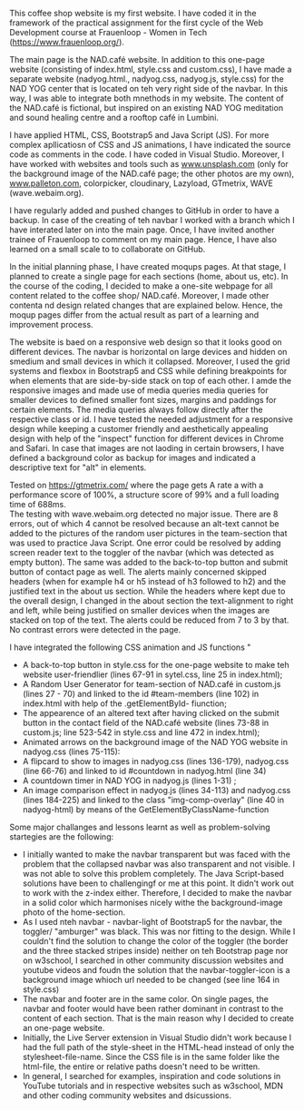 This coffee shop website is my first website. I have coded it in the framework of the practical assignment for the first cycle of the Web Development course at Frauenloop - Women in Tech (https://www.frauenloop.org/).

The main page is the NAD.café website. In addition to this one-page website (consisting of index.html, style.css and custom.css), I have made a separate website (nadyog.html., nadyog.css, nadyog.js, style.css) for the NAD YOG center that is located on teh very right side of the navbar. In this way, I was able to integrate both mnethods in my website. The content of the NAD.café is fictional, but inspired on an existing NAD YOG meditation and sound healing centre and a rooftop café in Lumbini.

I have applied HTML, CSS, Bootstrap5 and Java Script (JS). For more complex apllicatiosn of CSS and JS animations, I have indicated the source code as comments in the code. I have coded in Visual Studio. Moreover, I have worked with websites and tools such as www.unsplash.com (only for the background image of the NAD.café page; the other photos are my own), www.palleton.com, colorpicker, cloudinary, Lazyload, GTmetrix, WAVE (wave.webaim.org).

I have regularly added and pushed changes to GitHub in order to have a backup. In case of the creating of teh navbar I worked with a branch which I have interated later on into the main page. Once, I have invited another trainee of Frauenloop to comment on my main page. Hence, I have also learned on a small scale to to collaborate on GitHub.

In the initial planning phase, I have created moqups pages. At that stage, I planned to create a single page for each sections (home, about us, etc). In the course of the coding, I decided to make a one-site webpage for all content related to the coffee shop/ NAD.café. Moreover, I made other contenta nd design related changes that are explained below. Hence, the moqup pages differ from the actual result as part of a learning and improvement process.

The website is baed on a responsive web design so that it looks good on different devices. The navbar is horizontal on large devices and hidden on smedium and small devices in which it collapsed. Moreover, I used the grid systems and flexbox in Bootstrap5 and CSS while defining breakpoints for when elements that are side-by-side stack on top of each other. I amde the responsive images and made use of media queries media queries for smaller devices to defined smaller font sizes, margins and paddings for certain elements. The media queries always follow directly after the respective class or id. I have tested the needed adjustment for a responsive design while keeping a customer friendly and aesthetically appealing design with help of the "inspect" function for different devices in Chrome and Safari. In case that images are not laoding in certain browsers, I have defined a background color as backup for images and indicated a descriptive text for "alt" in  elements.

Tested on https://gtmetrix.com/ where the page gets A rate a with a performance score of 100%, a structure score of 99% and a full loading time of 688ms.  
The testing with wave.webaim.org detected no major issue. There are 8 errors, out of which 4 cannot be resolved because an alt-text cannot be added to the pictures of the random user pictures in the team-section that was used to practice Java Script. One error could be resolved by adding screen reader text to the toggler of the navbar (which was detected as empty button). The same was added to the back-to-top button and submit button of contact page as well. The alerts mainly concerned skipped headers (when for example h4 or h5 instead of h3 followed to h2) and the justified text in the about us section. While the headers where kept due to the overall design, I changed in the about section the text-alignment to right and left, while being justified on smaller devices when the images are stacked on top of the text. The alerts could be reduced from 7 to 3 by that. No contrast errors were detected in the page.    

I have integrated the following CSS animation and JS functions "

-  A back-to-top button in style.css for the one-page website to make teh website user-friendlier (lines 67-91 in sytel.css, line 25 in index.html);
- A Random User Generator for team-section of NAD.café in custom.js (lines 27 - 70) and linked to the id #team-members (line 102) in index.html with help of the .getElementById- fiunction;
- The appearence of an altered text after having clicked on the submit button in the contact field of the NAD.café website (lines 73-88 in custom.js; line 523-542 in style.css and line 472 in index.html);
- Animated arrows on the background image of the NAD YOG website in nadyog.css (lines 75-115):
- A flipcard to show to images in nadyog.css (lines 136-179), nadyog.css (line 66-76) and linked to id #countdown in nadyog.html (line 34)
- A countdown timer in NAD YOG in nadyog.js (lines 1-31) ;
- An image comparison effect in nadyog.js (lines 34-113) and nadyog.css (lines 184-225) and linked to the class "img-comp-overlay" (line 40 in nadyog-html) by means of the GetElementByClassName-function


Some major challanges and lessons learnt as well as problem-solving startegies are the following:

- I initially wanted to make the navbar transparent but was faced with the problem that the collapsed navbar was also transparent and not visible. I was not able to solve this problem completely. The Java Script-based solutions have been to challengingf or me at this point. It didn't work out to work with the z-index either. Therefore, I decided to make the navbar in a solid color which harmonises nicely withe the background-image photo of the home-section.
- As I used nteh navbar - navbar-light of Bootstrap5 for the navbar, the toggler/ "amburger" was black. This was nor fitting to the design. While I couldn't find the solution to change the color of the toggler (the border and the three stacked stripes inside) neither on teh Bootstrap page nor on w3school, I searched in other community discussion websites and youtube videos and foudn the solution that the navbar-toggler-icon is a background image whioch url needed to be changed (see line 164 in style.css)
- The navbar and footer are in the same color. On single pages, the navbar and footer would have been rather dominant in contrast to the content of each section. That is the main reason why I decided to create an one-page website.
- Initially, the Live Server extension in Visual Studio didn't work because I had the full path of the style-sheet in the HTML-head instead of only the stylesheet-file-name. Since the CSS file is in the same folder like the html-file, the entire or relative paths doesn't need to be written.
- In general, I searched for examples, inspiration and code solutions in YouTube tutorials and in respective websites such as w3school, MDN and other coding community websites and dsicussions.